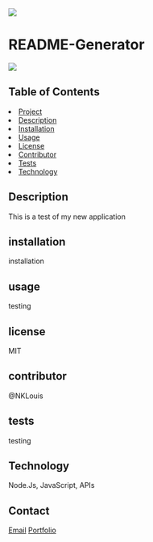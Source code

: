 
<img src= "https://img.shields.io/badge/License-MIT-green">
<h1> README-Generator</h1>
<img src="https://avatars3.githubusercontent.com/u/58704859?v=4">
    
<h2> Table of Contents </h2>
<li><a href="#title">Project</a></li>
<li><a href="#description">Description</a></li>  
<li><a href="#installation">Installation</a></li> 
<li><a href="#usage">Usage</a></li> 
<li><a href="#license">License</a></li> 
<li><a href="#contributor">Contributor</a></li>   
<li><a href="#test">Tests</a></li> 
<li><a href="#technology">Technology</a></li>   
   
<h2 id="description"> Description </h2>
<p>This is a test of my new application</p>

<h2 id="description"> installation </h2>
<p>installation</p>

<h2 id="description"> usage </h2>
<p>testing</p>

<h2 id="description"> license </h2>
<p>MIT</p>

<h2 id="description"> contributor </h2>
<p>@NKLouis</p>

<h2 id="description"> tests </h2>
<p>testing</p>

<h2 id="description"> Technology </h2>
<p> Node.Js, JavaScript, APIs</p>

<h2> Contact </h2>
<a href= "Naritchayalouis@Gmail.com">Email</a> 
<a href= "https://nklouis.github.io/Portfolio/">Portfolio</a> 